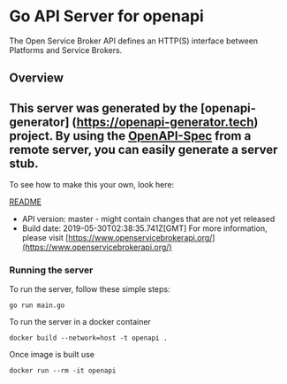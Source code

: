 # Go API Server for openapi

The Open Service Broker API defines an HTTP(S) interface between Platforms and Service Brokers.

## Overview
This server was generated by the [openapi-generator]
(https://openapi-generator.tech) project.
By using the [OpenAPI-Spec](https://github.com/OAI/OpenAPI-Specification) from a remote server, you can easily generate a server stub.  
-

To see how to make this your own, look here:

[README](https://openapi-generator.tech)

- API version: master - might contain changes that are not yet released
- Build date: 2019-05-30T02:38:35.741Z[GMT]
For more information, please visit [https://www.openservicebrokerapi.org/](https://www.openservicebrokerapi.org/)


### Running the server
To run the server, follow these simple steps:

```
go run main.go
```

To run the server in a docker container
```
docker build --network=host -t openapi .
```

Once image is built use
```
docker run --rm -it openapi 
```


